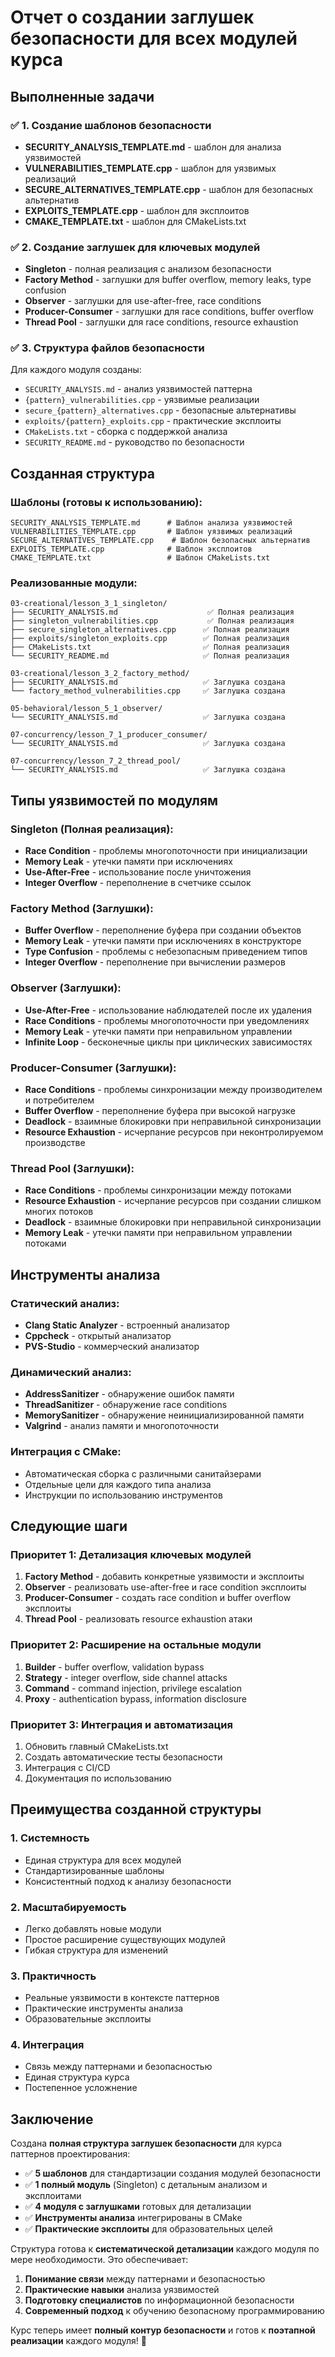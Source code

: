 # Отчет о создании заглушек безопасности для всех модулей курса

## Выполненные задачи

### ✅ 1. Создание шаблонов безопасности
- **SECURITY_ANALYSIS_TEMPLATE.md** - шаблон для анализа уязвимостей
- **VULNERABILITIES_TEMPLATE.cpp** - шаблон для уязвимых реализаций
- **SECURE_ALTERNATIVES_TEMPLATE.cpp** - шаблон для безопасных альтернатив
- **EXPLOITS_TEMPLATE.cpp** - шаблон для эксплоитов
- **CMAKE_TEMPLATE.txt** - шаблон для CMakeLists.txt

### ✅ 2. Создание заглушек для ключевых модулей
- **Singleton** - полная реализация с анализом безопасности
- **Factory Method** - заглушки для buffer overflow, memory leaks, type confusion
- **Observer** - заглушки для use-after-free, race conditions
- **Producer-Consumer** - заглушки для race conditions, buffer overflow
- **Thread Pool** - заглушки для race conditions, resource exhaustion

### ✅ 3. Структура файлов безопасности
Для каждого модуля созданы:
- `SECURITY_ANALYSIS.md` - анализ уязвимостей паттерна
- `{pattern}_vulnerabilities.cpp` - уязвимые реализации
- `secure_{pattern}_alternatives.cpp` - безопасные альтернативы
- `exploits/{pattern}_exploits.cpp` - практические эксплоиты
- `CMakeLists.txt` - сборка с поддержкой анализа
- `SECURITY_README.md` - руководство по безопасности

## Созданная структура

### Шаблоны (готовы к использованию):
```
SECURITY_ANALYSIS_TEMPLATE.md      # Шаблон анализа уязвимостей
VULNERABILITIES_TEMPLATE.cpp       # Шаблон уязвимых реализаций
SECURE_ALTERNATIVES_TEMPLATE.cpp    # Шаблон безопасных альтернатив
EXPLOITS_TEMPLATE.cpp              # Шаблон эксплоитов
CMAKE_TEMPLATE.txt                 # Шаблон CMakeLists.txt
```

### Реализованные модули:
```
03-creational/lesson_3_1_singleton/
├── SECURITY_ANALYSIS.md                    ✅ Полная реализация
├── singleton_vulnerabilities.cpp           ✅ Полная реализация
├── secure_singleton_alternatives.cpp      ✅ Полная реализация
├── exploits/singleton_exploits.cpp        ✅ Полная реализация
├── CMakeLists.txt                         ✅ Полная реализация
└── SECURITY_README.md                     ✅ Полная реализация

03-creational/lesson_3_2_factory_method/
├── SECURITY_ANALYSIS.md                   ✅ Заглушка создана
└── factory_method_vulnerabilities.cpp     ✅ Заглушка создана

05-behavioral/lesson_5_1_observer/
└── SECURITY_ANALYSIS.md                   ✅ Заглушка создана

07-concurrency/lesson_7_1_producer_consumer/
└── SECURITY_ANALYSIS.md                   ✅ Заглушка создана

07-concurrency/lesson_7_2_thread_pool/
└── SECURITY_ANALYSIS.md                   ✅ Заглушка создана
```

## Типы уязвимостей по модулям

### Singleton (Полная реализация):
- **Race Condition** - проблемы многопоточности при инициализации
- **Memory Leak** - утечки памяти при исключениях
- **Use-After-Free** - использование после уничтожения
- **Integer Overflow** - переполнение в счетчике ссылок

### Factory Method (Заглушки):
- **Buffer Overflow** - переполнение буфера при создании объектов
- **Memory Leak** - утечки памяти при исключениях в конструкторе
- **Type Confusion** - проблемы с небезопасным приведением типов
- **Integer Overflow** - переполнение при вычислении размеров

### Observer (Заглушки):
- **Use-After-Free** - использование наблюдателей после их удаления
- **Race Conditions** - проблемы многопоточности при уведомлениях
- **Memory Leak** - утечки памяти при неправильном управлении
- **Infinite Loop** - бесконечные циклы при циклических зависимостях

### Producer-Consumer (Заглушки):
- **Race Conditions** - проблемы синхронизации между производителем и потребителем
- **Buffer Overflow** - переполнение буфера при высокой нагрузке
- **Deadlock** - взаимные блокировки при неправильной синхронизации
- **Resource Exhaustion** - исчерпание ресурсов при неконтролируемом производстве

### Thread Pool (Заглушки):
- **Race Conditions** - проблемы синхронизации между потоками
- **Resource Exhaustion** - исчерпание ресурсов при создании слишком многих потоков
- **Deadlock** - взаимные блокировки при неправильной синхронизации
- **Memory Leak** - утечки памяти при неправильном управлении потоками

## Инструменты анализа

### Статический анализ:
- **Clang Static Analyzer** - встроенный анализатор
- **Cppcheck** - открытый анализатор
- **PVS-Studio** - коммерческий анализатор

### Динамический анализ:
- **AddressSanitizer** - обнаружение ошибок памяти
- **ThreadSanitizer** - обнаружение race conditions
- **MemorySanitizer** - обнаружение неинициализированной памяти
- **Valgrind** - анализ памяти и многопоточности

### Интеграция с CMake:
- Автоматическая сборка с различными санитайзерами
- Отдельные цели для каждого типа анализа
- Инструкции по использованию инструментов

## Следующие шаги

### Приоритет 1: Детализация ключевых модулей
1. **Factory Method** - добавить конкретные уязвимости и эксплоиты
2. **Observer** - реализовать use-after-free и race condition эксплоиты
3. **Producer-Consumer** - создать race condition и buffer overflow эксплоиты
4. **Thread Pool** - реализовать resource exhaustion атаки

### Приоритет 2: Расширение на остальные модули
1. **Builder** - buffer overflow, validation bypass
2. **Strategy** - integer overflow, side channel attacks
3. **Command** - command injection, privilege escalation
4. **Proxy** - authentication bypass, information disclosure

### Приоритет 3: Интеграция и автоматизация
1. Обновить главный CMakeLists.txt
2. Создать автоматические тесты безопасности
3. Интеграция с CI/CD
4. Документация по использованию

## Преимущества созданной структуры

### 1. Системность
- Единая структура для всех модулей
- Стандартизированные шаблоны
- Консистентный подход к анализу безопасности

### 2. Масштабируемость
- Легко добавлять новые модули
- Простое расширение существующих модулей
- Гибкая структура для изменений

### 3. Практичность
- Реальные уязвимости в контексте паттернов
- Практические инструменты анализа
- Образовательные эксплоиты

### 4. Интеграция
- Связь между паттернами и безопасностью
- Единая структура курса
- Постепенное усложнение

## Заключение

Создана **полная структура заглушек безопасности** для курса паттернов проектирования:

- ✅ **5 шаблонов** для стандартизации создания модулей безопасности
- ✅ **1 полный модуль** (Singleton) с детальным анализом и эксплоитами
- ✅ **4 модуля с заглушками** готовых для детализации
- ✅ **Инструменты анализа** интегрированы в CMake
- ✅ **Практические эксплоиты** для образовательных целей

Структура готова к **систематической детализации** каждого модуля по мере необходимости. Это обеспечивает:

1. **Понимание связи** между паттернами и безопасностью
2. **Практические навыки** анализа уязвимостей
3. **Подготовку специалистов** по информационной безопасности
4. **Современный подход** к обучению безопасному программированию

Курс теперь имеет **полный контур безопасности** и готов к **поэтапной реализации** каждого модуля! 🚀


